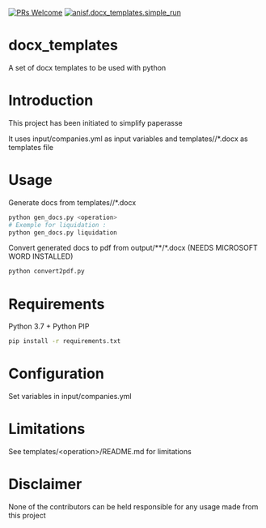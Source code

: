 [![PRs Welcome](https://img.shields.io/badge/PRs-welcome-brightgreen.svg?style=flat-square)](http://makeapullrequest.com) [![anisf.docx_templates.simple_run](https://github.com/anisf/docx_templates/actions/workflows/simple_run.yml/badge.svg)](https://github.com/anisf/docx_templates/actions/workflows/simple_run.yml)
# docx_templates
A set of docx templates to be used with python

# Introduction
This project has been initiated to simplify paperasse

It uses input/companies.yml as input variables and templates/<operation>/*.docx as templates file

# Usage
Generate docs from templates/<operation>/*.docx

```bash
python gen_docs.py <operation>
# Exemple for liquidation :
python gen_docs.py liquidation
```

Convert generated docs to pdf from output/\*\*/*.docx (NEEDS MICROSOFT WORD INSTALLED)

```bash
python convert2pdf.py
```
# Requirements
Python 3.7 + Python PIP

```bash
pip install -r requirements.txt
```
# Configuration
Set variables in input/companies.yml

# Limitations
See templates/\<operation\>/README.md for limitations
  
# Disclaimer
None of the contributors can be held responsible for any usage made from this project
